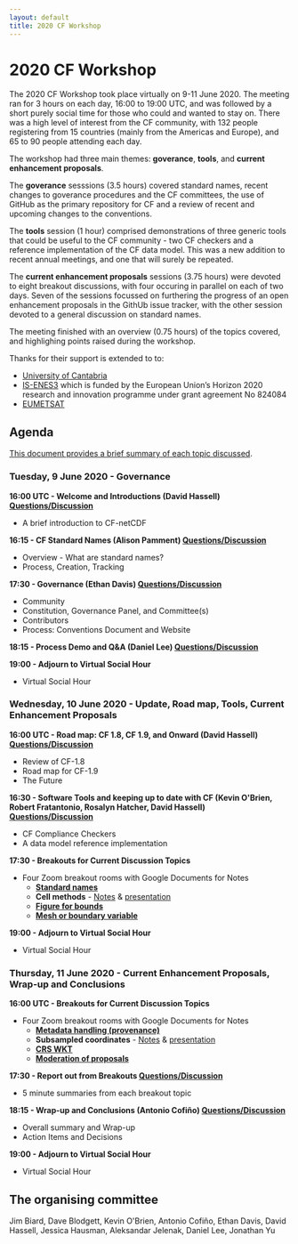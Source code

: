 ```yaml
---
layout: default
title: 2020 CF Workshop
---
```


# 2020 CF Workshop

The 2020 CF Workshop took place virtually on 9-11 June 2020. The
meeting ran for 3 hours on each day, 16:00 to 19:00 UTC, and was
followed by a short purely social time for those who could and wanted
to stay on. There was a high level of interest from the CF community,
with 132 people registering from 15 countries (mainly from the
Americas and Europe), and 65 to 90 people attending each day.

The workshop had three main themes: **goverance**, **tools**, and
**current enhancement proposals**.

The **goverance** sesssions (3.5 hours) covered standard names, recent
changes to goverance procedures and the CF committees, the use of
GitHub as the primary repository for CF and a review of recent and
upcoming changes to the conventions.

The **tools** session (1 hour) comprised demonstrations of three
generic tools that could be useful to the CF community - two CF
checkers and a reference implementation of the CF data model. This was
a new addition to recent annual meetings, and one that will surely be
repeated.

The **current enhancement proposals** sessions (3.75 hours) were
devoted to eight breakout discussions, with four occuring in parallel
on each of two days. Seven of the sessions focussed on furthering the
progress of an open enhancement proposals in the GithUb issue tracker,
with the other session devoted to a general discussion on standard
names.

The meeting finished with an overview (0.75 hours) of the topics
covered, and highlighing points raised during the workshop.

Thanks for their support is extended to to:
 - [University of Cantabria](https://web.unican.es/en/)
 - [IS-ENES3](https://is.enes.org/) which is funded by the European Union’s Horizon 2020 research and innovation programme under grant agreement No 824084
 - [EUMETSAT](https://www.eumetsat.int/)

## Agenda

[This document provides a brief summary of each topic discussed](2020-workshop/CF-meeting-2020-discussion-topics.pdf).

### Tuesday, 9 June 2020 - Governance
**16:00 UTC - Welcome and Introductions (David Hassell) [Questions/Discussion](2020-workshop/Plenary-discussion-notes.pdf)**
* A brief introduction to CF-netCDF

**16:15 - CF Standard Names (Alison Pamment) [Questions/Discussion](2020-workshop/Plenary-discussion-notes.pdf)**
* Overview - What are standard names?
* Process, Creation, Tracking

**17:30 - Governance (Ethan Davis) [Questions/Discussion](2020-workshop/Plenary-discussion-notes.pdf)**
* Community
* Constitution, Governance Panel, and Committee(s)
* Contributors
* Process: Conventions Document and Website

**18:15 - Process Demo and Q&A (Daniel Lee) [Questions/Discussion](2020-workshop/Plenary-discussion-notes.pdf)**

**19:00 - Adjourn to Virtual Social Hour**
* Virtual Social Hour

### Wednesday, 10 June 2020 - Update, Road map, Tools, Current Enhancement Proposals
**16:00 UTC - Road map: CF 1.8, CF 1.9, and Onward (David Hassell) [Questions/Discussion](2020-workshop/Plenary-discussion-notes.pdf)**
* Review of CF-1.8
* Road map for CF-1.9
* The Future

**16:30 - Software Tools and keeping up to date with CF (Kevin O'Brien, Robert Fratantonio, Rosalyn Hatcher, David Hassell) [Questions/Discussion](2020-workshop/Plenary-discussion-notes.pdf)**
* CF Compliance Checkers
* A data model reference implementation

**17:30 - Breakouts for Current Discussion Topics**
* Four Zoom breakout rooms with Google Documents for Notes
  * **[Standard names](2020-workshop/Standard-names-discussion-notes.pdf)**
  * **Cell methods** - [Notes](2020-workshop/Cell-methods-discussion-notes.pdf) & [presentation](2020-workshop/Cell_methods__Breakout-intro.pdf)
  * **[Figure for bounds](2020-workshop/Figure-for-bounds-discussion-notes.pdf)**
  * **[Mesh or boundary variable](2020-workshop/Mesh-or-boundary-variable-discussion-notes.pdf)**

**19:00 - Adjourn to Virtual Social Hour**
* Virtual Social Hour

### Thursday, 11 June 2020 - Current Enhancement Proposals, Wrap-up and Conclusions
**16:00 UTC - Breakouts for Current Discussion Topics**
* Four Zoom breakout rooms with Google Documents for Notes
  * **[Metadata handling (provenance)](2020-workshop/Metadata-handling-provenance-discussion-notes.pdf)**
  * **Subsampled coordinates** - [Notes](2020-workshop/Subsampled-coordinates-discussion-notes.pdf) & [presentation](2020-workshop/Subsampled-coordinates-in-CF-netCDF.pdf)
  * **[CRS WKT](2020-workshop/CRS-WKT-discussion-notes.pdf)**
  * **[Moderation of proposals](2020-workshop/Moderation-of-proposals-discussion-notes.pdf)**

**17:30 - Report out from Breakouts [Questions/Discussion](2020-workshop/Plenary-discussion-notes.pdf)**
* 5 minute summaries from each breakout topic

**18:15 - Wrap-up and Conclusions (Antonio Cofiño) [Questions/Discussion](2020-workshop/Plenary-discussion-notes.pdf)**
* Overall summary and Wrap-up
* Action Items and Decisions

**19:00 - Adjourn to Virtual Social Hour**
* Virtual Social Hour

## The organising committee

Jim Biard, Dave Blodgett, Kevin O'Brien, Antonio Cofiño, Ethan Davis,
David Hassell, Jessica Hausman, Aleksandar Jelenak, Daniel Lee,
Jonathan Yu
